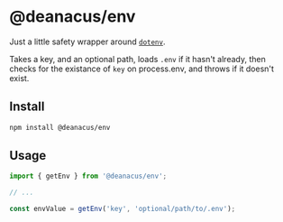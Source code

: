 # @deanacus/env

Just a little safety wrapper around
[`dotenv`](https://github.com/motdotla/dotenv).

Takes a key, and an optional path, loads `.env` if it hasn't already, then
checks for the existance of `key` on process.env, and throws if it doesn't
exist.

## Install

```bash
npm install @deanacus/env
```

## Usage

```js
import { getEnv } from '@deanacus/env';

// ...

const envValue = getEnv('key', 'optional/path/to/.env');
```
